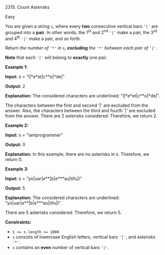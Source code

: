 2315\. Count Asterisks

Easy

You are given a string `s`, where every **two** consecutive vertical bars `'|'` are grouped into a **pair**. In other words, the 1<sup>st</sup> and 2<sup>nd</sup> `'|'` make a pair, the 3<sup>rd</sup> and 4<sup>th</sup> `'|'` make a pair, and so forth.

Return _the number of_ `'*'` _in_ `s`_, **excluding** the_ `'*'` _between each pair of_ `'|'`.

**Note** that each `'|'` will belong to **exactly** one pair.

**Example 1:**

**Input:** s = "l|\*e\*et|c\*\*o|\*de|"

**Output:** 2

**Explanation:** The considered characters are underlined: "l|\*e\*et|c\*\*o|\*de|".

The characters between the first and second '|' are excluded from the answer. Also, the characters between the third and fourth '|' are excluded from the answer. There are 2 asterisks considered. Therefore, we return 2.

**Example 2:**

**Input:** s = "iamprogrammer"

**Output:** 0

**Explanation:** In this example, there are no asterisks in s. Therefore, we return 0. 

**Example 3:**

**Input:** s = "yo|uar|e\*\*|b|e\*\*\*au|tifu|l"

**Output:** 5

**Explanation:** The considered characters are underlined: "yo|uar|e\*\*|b|e\*\*\*au|tifu|l".

There are 5 asterisks considered. Therefore, we return 5.

**Constraints:**

*   `1 <= s.length <= 1000`
*   `s` consists of lowercase English letters, vertical bars `'|'`, and asterisks `'*'`.
*   `s` contains an **even** number of vertical bars `'|'`.